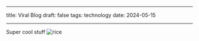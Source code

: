 
--- 
title: Viral Blog 
draft: false 
tags: technology 
date: 2024-05-15

--- 

Super cool stuff
![rice](blog/images/featured.png)
